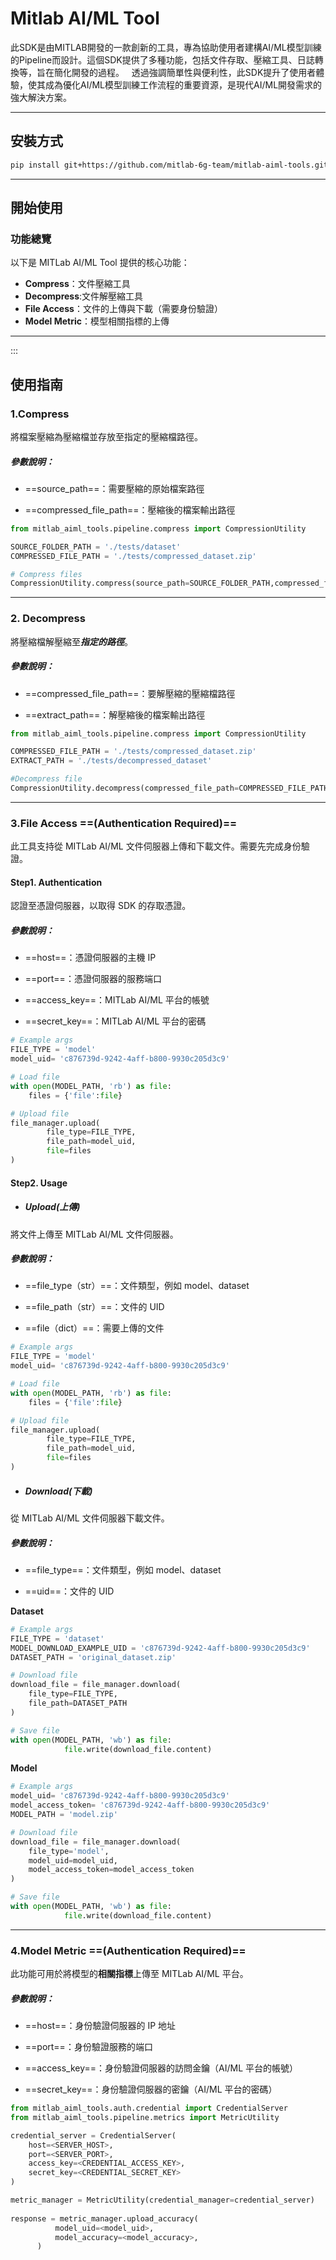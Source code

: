 #  Mitlab AI/ML Tool
此SDK是由MITLAB開發的一款創新的工具，專為協助使用者建構AI/ML模型訓練的Pipeline而設計。這個SDK提供了多種功能，包括文件存取、壓縮工具、日誌轉換等，旨在簡化開發的過程。
&nbsp;
透過強調簡單性與便利性，此SDK提升了使用者體驗，使其成為優化AI/ML模型訓練工作流程的重要資源，是現代AI/ML開發需求的強大解決方案。

---

## 安裝方式

```bash
pip install git+https://github.com/mitlab-6g-team/mitlab-aiml-tools.git
```

---

## 開始使用

### 功能總覽
以下是 MITLab AI/ML Tool 提供的核心功能：

* **Compress**：文件壓縮工具
* **Decompress**:文件解壓縮工具
* **File Access**：文件的上傳與下載（需要身份驗證）
* **Model Metric**：模型相關指標的上傳
  
---

:::
## 使用指南

### 1.Compress
將檔案壓縮為壓縮檔並存放至指定的壓縮檔路徑。

##### 參數說明：
- ==source_path==：需要壓縮的原始檔案路徑

- ==compressed_file_path==：壓縮後的檔案輸出路徑


```python
from mitlab_aiml_tools.pipeline.compress import CompressionUtility

SOURCE_FOLDER_PATH = './tests/dataset'
COMPRESSED_FILE_PATH = './tests/compressed_dataset.zip'

# Compress files
CompressionUtility.compress(source_path=SOURCE_FOLDER_PATH,compressed_file_path=COMPRESSED_FILE_PATH)
```

---

### 2. Decompress
將壓縮檔解壓縮至***指定的路徑***。

##### 參數說明：
- ==compressed_file_path==：要解壓縮的壓縮檔路徑

- ==extract_path==：解壓縮後的檔案輸出路徑

```python
from mitlab_aiml_tools.pipeline.compress import CompressionUtility

COMPRESSED_FILE_PATH = './tests/compressed_dataset.zip'
EXTRACT_PATH = './tests/decompressed_dataset'

#Decompress file
CompressionUtility.decompress(compressed_file_path=COMPRESSED_FILE_PATH,extract_path=EXTRACT_PATH)
```

---

### 3.File Access ==(Authentication Required)==
此工具支持從 MITLab AI/ML 文件伺服器上傳和下載文件。需要先完成身份驗證。

#### Step1. Authentication
認證至憑證伺服器，以取得 SDK 的存取憑證。

##### 參數說明：
- ==host==：憑證伺服器的主機 IP

- ==port==：憑證伺服器的服務端口

- ==access_key==：MITLab AI/ML 平台的帳號

- ==secret_key==：MITLab AI/ML 平台的密碼

```python
# Example args
FILE_TYPE = 'model'
model_uid= 'c876739d-9242-4aff-b800-9930c205d3c9'

# Load file
with open(MODEL_PATH, 'rb') as file:
	files = {'file':file}

# Upload file
file_manager.upload(
        file_type=FILE_TYPE,
        file_path=model_uid,
        file=files
)
```

#### Step2. Usage

* ##### Upload(上傳)
將文件上傳至 MITLab AI/ML 文件伺服器。

##### 參數說明：
- ==file_type（str）==：文件類型，例如 model、dataset

- ==file_path（str）==：文件的 UID

- ==file（dict）==：需要上傳的文件

```python
# Example args
FILE_TYPE = 'model'
model_uid= 'c876739d-9242-4aff-b800-9930c205d3c9'

# Load file
with open(MODEL_PATH, 'rb') as file:
	files = {'file':file}

# Upload file
file_manager.upload(
        file_type=FILE_TYPE,
        file_path=model_uid,
        file=files
)
```

* ##### Download(下載)
從 MITLab AI/ML 文件伺服器下載文件。

##### 參數說明：
- ==file_type==：文件類型，例如 model、dataset

- ==uid==：文件的 UID

**Dataset**

```python
# Example args
FILE_TYPE = 'dataset'
MODEL_DOWNLOAD_EXAMPLE_UID = 'c876739d-9242-4aff-b800-9930c205d3c9'
DATASET_PATH = 'original_dataset.zip'

# Download file
download_file = file_manager.download(
	file_type=FILE_TYPE,
	file_path=DATASET_PATH 
)

# Save file
with open(MODEL_PATH, 'wb') as file:
            file.write(download_file.content)
```

**Model**

```python
# Example args
model_uid= 'c876739d-9242-4aff-b800-9930c205d3c9'
model_access_token= 'c876739d-9242-4aff-b800-9930c205d3c9'
MODEL_PATH = 'model.zip'

# Download file
download_file = file_manager.download(
	file_type='model',
	model_uid=model_uid,
	model_access_token=model_access_token
)

# Save file
with open(MODEL_PATH, 'wb') as file:
            file.write(download_file.content)
```

---

### 4.Model Metric ==(Authentication Required)==
此功能可用於將模型的**相關指標**上傳至 MITLab AI/ML 平台。

##### 參數說明：
- ==host==：身份驗證伺服器的 IP 地址

- ==port==：身份驗證服務的端口

- ==access_key==：身份驗證伺服器的訪問金鑰（AI/ML 平台的帳號）

- ==secret_key==：身份驗證伺服器的密鑰（AI/ML 平台的密碼）

```python
from mitlab_aiml_tools.auth.credential import CredentialServer
from mitlab_aiml_tools.pipeline.metrics import MetricUtility

credential_server = CredentialServer(
    host=<SERVER_HOST>,
    port=<SERVER_PORT>,
    access_key=<CREDENTIAL_ACCESS_KEY>,
    secret_key=<CREDENTIAL_SECRET_KEY>
)

metric_manager = MetricUtility(credential_manager=credential_server)
 
response = metric_manager.upload_accuracy(
          model_uid=<model_uid>,
          model_accuracy=<model_accuracy>,
      )
```